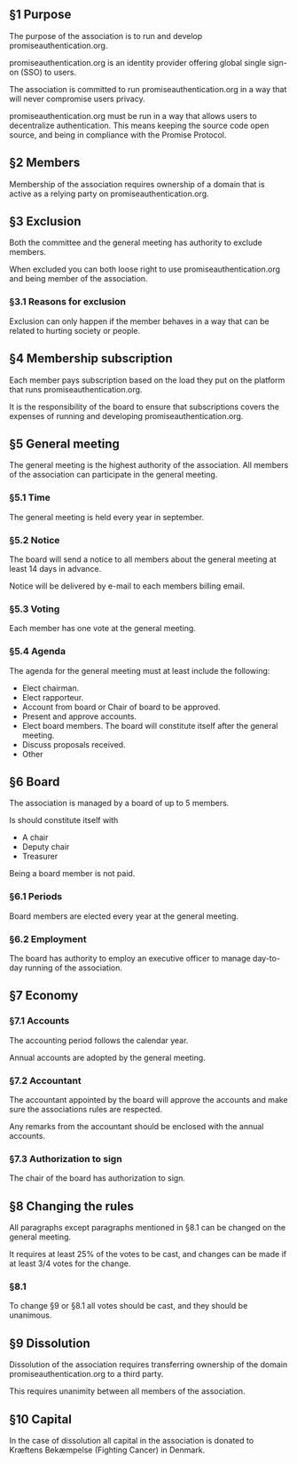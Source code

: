 ## §1 Purpose

The purpose of the association is to run and develop promiseauthentication.org.

promiseauthentication.org is an identity provider offering global single sign-on (SSO) to users.

The association is committed to run promiseauthentication.org in a way that will never compromise users privacy.

promiseauthentication.org must be run in a way that allows users to decentralize authentication. This means keeping the source code open source, and being in compliance with the Promise Protocol.

## §2 Members

Membership of the association requires ownership of a domain that is active as a relying party on promiseauthentication.org.

## §3 Exclusion

Both the committee and the general meeting has authority to exclude members.

When excluded you can both loose right to use promiseauthentication.org and being member of the association.

### §3.1 Reasons for exclusion

Exclusion can only happen if the member behaves in a way that can be related to hurting society or people.

## §4 Membership subscription

Each member pays subscription based on the load they put on the platform that runs promiseauthentication.org.

It is the responsibility of the board to ensure that subscriptions covers the expenses of running and developing promiseauthentication.org.

## §5 General meeting

The general meeting is the highest authority of the association. All members of the association can participate in the general meeting.

### §5.1 Time

The general meeting is held every year in september.

### §5.2 Notice

The board will send a notice to all members about the general meeting at least 14 days in advance.

Notice will be delivered by e-mail to each members billing email.

### §5.3 Voting

Each member has one vote at the general meeting.

### §5.4 Agenda

The agenda for the general meeting must at least include the following:

- Elect chairman.
- Elect rapporteur.
- Account from board or Chair of board to be approved.
- Present and approve accounts.
- Elect board members. The board will constitute itself after the general meeting.
- Discuss proposals received.
- Other

## §6 Board

The association is managed by a board of up to 5 members.

Is should constitute itself with
- A chair
- Deputy chair
- Treasurer

Being a board member is not paid.

### §6.1 Periods

Board members are elected every year at the general meeting.

### §6.2 Employment

The board has authority to employ an executive  officer to manage day-to-day running of the association.

## §7 Economy

### §7.1 Accounts

The accounting period follows the calendar year.

Annual accounts are adopted by the general meeting.

### §7.2 Accountant

The accountant appointed by the board will approve the accounts and make sure the associations rules are respected.

Any remarks from the accountant should be enclosed with the annual accounts.

### §7.3 Authorization to sign

The chair of the board has authorization to sign.

## §8 Changing the rules

All paragraphs except paragraphs mentioned in §8.1 can be changed on the general meeting.

It requires at least 25% of the votes to be cast, and changes can be made if at least 3/4 votes for the change.

### §8.1

To change §9 or §8.1 all votes should be cast, and they should be unanimous.

## §9 Dissolution

Dissolution of the association requires transferring ownership of the domain promiseauthentication.org to a third party.

This requires unanimity between all members of the association.

## §10 Capital

In the case of dissolution all capital in the association is donated to Kræftens Bekæmpelse (Fighting Cancer) in Denmark.
